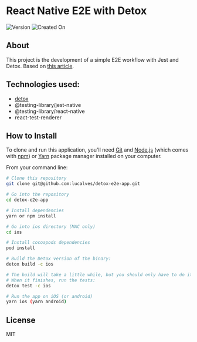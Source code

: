 # React Native E2E with Detox

![Version](https://img.shields.io/badge/version-v.1.0.0-red.svg) ![Created On](https://img.shields.io/badge/created%20on-may%202022-red)

## About

This project is the development of a simple E2E workflow with Jest and Detox. Based on [this article](https://learntdd.in/react-native/#setup).

## Technologies used:

- [detox](https://github.com/wix/Detox)
- @testing-library/jest-native
- @testing-library/react-native
- react-test-renderer

## How to Install

To clone and run this application, you'll need [Git](https://git-scm.com) and [Node.js](https://nodejs.org/en/download/) 
(which comes with [npm](http://npmjs.com)) or [Yarn](https://yarnpkg.com/) package manager installed on your computer.

From your command line:

```bash
# Clone this repository
git clone git@github.com:lucalves/detox-e2e-app.git

# Go into the repository
cd detox-e2e-app

# Install dependencies
yarn or npm install

# Go into ios directory (MAC only)
cd ios

# Install cocoapods dependencies
pod install

# Build the Detox version of the binary:
detox build -c ios

# The build will take a little while, but you should only have to do it once for this tutorial.
# When it finishes, run the tests:
detox test -c ios

# Run the app on iOS (or android)
yarn ios (yarn android)
```

## License

MIT
